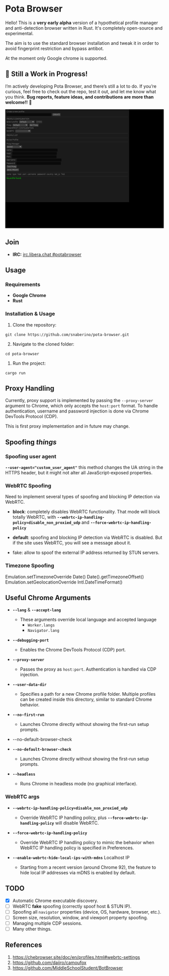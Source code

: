 # Pota Browser

Hello! This is a **very early alpha** version of a hypothetical profile manager and anti-detection browser written in Rust. It's completely open-source and experimental.

The aim is to use the standard browser installation and tweak it in order to avoid fingerprint restriction and bypass antibot.

At the moment only Google chrome is supported.

## 🚧 Still a Work in Progress!

I’m actively developing Pota Browser, and there’s still a lot to do. If you’re curious, feel free to check out the repo, test it out, and let me know what you think. **Bug reports, feature ideas, and contributions are more than welcome!!** 🙌

![Latest Screenshot](assets/pota-browser-screenshot.png)
## Join

- **IRC:** [irc.libera.chat #potabrowser](https://web.libera.chat/#potabrowser)  
## Usage

### Requirements

- **Google Chrome** 
- **Rust** 
### Installation & Usage

1. Clone the repository:
```
git clone https://github.com/snaberino/pota-browser.git
```
2. Navigate to the cloned folder: 
```
cd pota-browser
``` 
1. Run the project:
```
cargo run
``` 

## Proxy Handling

Currently, proxy support is implemented by passing the `--proxy-server` argument to Chrome, which only accepts the `host:port` format. To handle authentication, username and password injection is done via Chrome DevTools Protocol (CDP).

This is first proxy implementation and in future may change.

## Spoofing *things*
### Spoofing user agent

**`--user-agent="custom_user_agent"`** this method changes the UA string in the HTTPS header, but it might not alter all JavaScript-exposed properties.

### WebRTC Spoofing

Need to implement several types of spoofing and blocking IP detection via WebRTC.

- **block**: completely disables WebRTC functionality.
  That mode will block totally WebRTC, with **`--webrtc-ip-handling-policy=disable_non_proxied_udp`** and **`--force-webrtc-ip-handling-policy`**

- **default**: spoofing and blocking IP detection via WebRTC is disabled. But if the site uses WebRTC, you will see a message about it.

- fake: allow to spoof the external IP address returned by STUN servers.

### Timezone Spoofing

Emulation.setTimezoneOverride
Date()
Date().getTimezoneOffset()
Emulation.setGeolocationOverride
Intl.DateTimeFormat()


## Useful Chrome Arguments

- **`--lang`** & **`--accept-lang`**  
  - These arguments override local language and accepted language  
    - `Worker.langs`  
    - `Navigator.lang`

- **`--debugging-port`**  
  - Enables the Chrome DevTools Protocol (CDP) port.

- **`--proxy-server`**  
  - Passes the proxy as `host:port`. Authentication is handled via CDP injection.

- **`--user-data-dir`**  
  - Specifies a path for a new Chrome profile folder. Multiple profiles can be created inside this directory, similar to standard Chrome behavior.

- **`--no-first-run`**  
  - Launches Chrome directly without showing the first-run setup prompts.
- --no-default-browser-check

- **`--no-default-browser-check`**  
  - Launches Chrome directly without showing the first-run setup prompts.

- **`--headless`**  
  - Runs Chrome in headless mode (no graphical interface).

### WebRTC args

- **`--webrtc-ip-handling-policy=disable_non_proxied_udp`**  
  - Override WebRTC IP handling policy, plus **`--force-webrtc-ip-handling-policy`** will disable WebRTC.

- **`--force-webrtc-ip-handling-policy`**  
  - Override WebRTC IP handling policy to mimic the behavior when WebRTC IP handling policy is specified in Preferences.

- **`--enable-webrtc-hide-local-ips-with-mdns`** Localhost IP
  - Starting from a recent version (around Chrome 92), the feature to hide local IP addresses via mDNS is enabled by default.


## TODO

- [x] Automatic Chrome executable discovery.  
- [ ] WebRTC **fake** spoofing (correctly spoof host & STUN IP).  
- [ ] Spoofing all `navigator` properties (device, OS, hardware, browser, etc.).  
- [ ] Screen size, resolution, window, and viewport property spoofing.  
- [ ] Managing multiple CDP sessions.
- [ ] Many other things. 

## References

1. https://chebrowser.site/doc/en/profiles.html#webrtc-settings
2. https://github.com/daijro/camoufox
3. https://github.com/MiddleSchoolStudent/BotBrowser